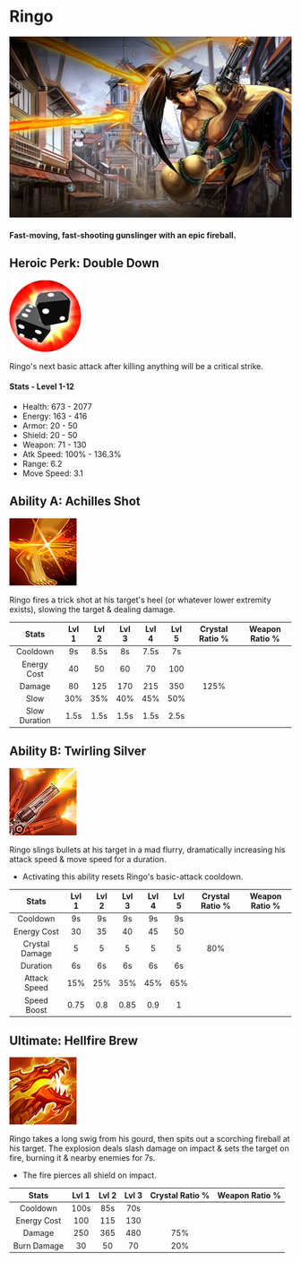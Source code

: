 # Ringo

![](../../.gitbook/assets/image%20%28351%29.png)

#### Fast-moving, fast-shooting gunslinger with an epic fireball.

## Heroic Perk: Double Down

![Double Down](../../.gitbook/assets/image%20%28280%29.png)

Ringo's next basic attack after killing anything will be a critical strike.

#### Stats - Level 1-12

* Health: 673 - 2077
* Energy: 163 - 416
* Armor: 20 - 50
* Shield: 20 - 50
* Weapon: 71 - 130
* Atk Speed: 100% - 136.3%
* Range: 6.2
* Move Speed: 3.1

## Ability A: Achilles Shot

![Achilles Shot](../../.gitbook/assets/image%20%28371%29.png)

Ringo fires a trick shot at his target's heel \(or whatever lower extremity exists\), slowing the target & dealing damage.

| Stats | Lvl 1 | Lvl 2 | Lvl 3 | Lvl 4 | Lvl 5 | Crystal      Ratio % | Weapon     Ratio % |
| :---: | :---: | :---: | :---: | :---: | :---: | :---: | :---: |
| Cooldown | 9s | 8.5s | 8s | 7.5s | 7s |  |  |
| Energy       Cost | 40 | 50 | 60 | 70 | 100 |  |  |
| Damage | 80 | 125 | 170 | 215 | 350 | 125% |  |
| Slow | 30% | 35% | 40% | 45% | 50% |  |  |
| Slow          Duration | 1.5s | 1.5s | 1.5s | 1.5s | 2.5s |  |  |

## Ability B: Twirling Silver

![Twirling Silver](../../.gitbook/assets/image%20%2894%29.png)

Ringo slings bullets at his target in a mad flurry, dramatically increasing his attack speed & move speed for a duration.

* Activating this ability resets Ringo's basic-attack cooldown.

| Stats | Lvl 1 | Lvl 2 | Lvl 3 | Lvl 4 | Lvl 5 | Crystal      Ratio % | Weapon     Ratio % |
| :---: | :---: | :---: | :---: | :---: | :---: | :---: | :---: |
| Cooldown | 9s | 9s | 9s | 9s | 9s |  |  |
| Energy       Cost | 30 | 35 | 40 | 45 | 50 |  |  |
| Crystal       Damage | 5 | 5 | 5 | 5 | 5 | 80% |  |
| Duration | 6s | 6s | 6s | 6s | 6s |  |  |
| Attack        Speed | 15% | 25% | 35% | 45% | 65% |  |  |
| Speed        Boost | 0.75 | 0.8 | 0.85 | 0.9 | 1 |  |  |

## Ultimate: Hellfire Brew

![Hellfire Brew](../../.gitbook/assets/image%20%2886%29.png)

Ringo takes a long swig from his gourd, then spits out a scorching fireball at his target. The explosion deals slash damage on impact & sets the target on fire, burning it & nearby enemies for 7s.

* The fire pierces all shield on impact.

| Stats | Lvl 1 | Lvl 2 | Lvl 3 | Crystal Ratio % | Weapon Ratio % |
| :---: | :---: | :---: | :---: | :---: | :---: |
| Cooldown | 100s | 85s | 70s |  |  |
| Energy Cost | 100 | 115 | 130 |  |  |
| Damage | 250 | 365 | 480 | 75% |  |
| Burn Damage | 30 | 50 | 70 | 20% |  |

